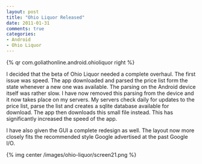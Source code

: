 ```yaml
---
layout: post
title: "Ohio Liquor Released"
date: 2011-01-31
comments: true
categories:
- Android
- Ohio Liquor
---
```


{% qr com.goliathonline.android.ohioliquor right %}

I decided that the beta of Ohio Liquor needed a complete overhaul. The first issue was speed. The app downloaded and parsed the price list form the state whenever a new one was available. The parsing on the Android device itself was rather slow. I have now removed this parsing from the device and it now takes place on my servers. My servers check daily for updates to the price list, parse the list and creates a sqlite database available for download. The app then downloads this small file instead. This has significantly increased the speed of the app.

<!-- more -->

I have also given the GUI a complete redesign as well. The layout now more closely fits the recommended style Google advertised at the past Google I/O.

{% img center /images/ohio-liquor/screen21.png %}
